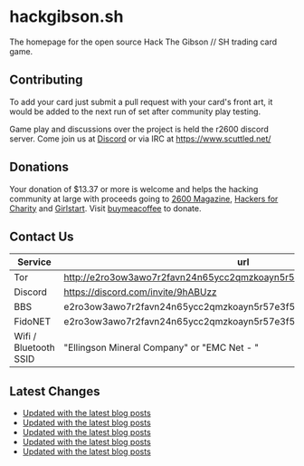# hackgibson.sh
The homepage for the open source Hack The Gibson // SH trading card game.


## Contributing

To add your card just submit a pull request with your card's front art, it would be added to the next run of set after community play testing.

Game play and discussions over the project is held the r2600 discord server. Come join us at [Discord](https://discord.com/invite/9hABUzz) or via IRC at https://www.scuttled.net/


## Donations

Your donation of $13.37 or more is welcome and helps the hacking community at large with proceeds going to [2600 Magazine](https://2600.com/), [Hackers for Charity](https://hackersforcharity.org) and [Girlstart](https://girlstart.org).  Visit [buymeacoffee](https://www.buymeacoffee.com/hackgibson.sh) to donate.


## Contact Us

Service | url
-|-
Tor | http://e2ro3ow3awo7r2favn24n65ycc2qmzkoayn5r57e3f56nvjwdcgg32ad.onion
Discord | https://discord.com/invite/9hABUzz
BBS | e2ro3ow3awo7r2favn24n65ycc2qmzkoayn5r57e3f56nvjwdcgg32ad.onion:23
FidoNET | e2ro3ow3awo7r2favn24n65ycc2qmzkoayn5r57e3f56nvjwdcgg32ad.onion:24554
Wifi / Bluetooth SSID | "Ellingson Mineral Company" or "EMC Net - <fidonet address>"

## Latest Changes
<!-- BLOG-POST-LIST:START -->
- [Updated with the latest blog posts](https://github.com/DFW2600/hackgibson.sh/commit/34edfad2847cd6b40ac45d9b98e946cc2c7e867d)
- [Updated with the latest blog posts](https://github.com/DFW2600/hackgibson.sh/commit/15f5ed4ae2913b0934d5a0583808216dd1fee548)
- [Updated with the latest blog posts](https://github.com/DFW2600/hackgibson.sh/commit/664b5b0fb054aa14772d9fadffc7e2b3c60cda3f)
- [Updated with the latest blog posts](https://github.com/DFW2600/hackgibson.sh/commit/9b8c274e42e97e042c8e198944b8c1bf90b4ebac)
- [Updated with the latest blog posts](https://github.com/DFW2600/hackgibson.sh/commit/64dccf4da645610bbbb82bce8c5b84acca375ad0)
<!-- BLOG-POST-LIST:END -->

